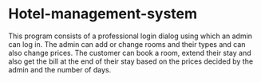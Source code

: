 # Hotel-management-system
This program consists of a professional login dialog using which an admin can log in. The admin can add or change rooms and their types and can also change prices. The customer can book a room, extend their stay and also get the bill at the end of their stay based on the prices decided by the admin and the number of days.

